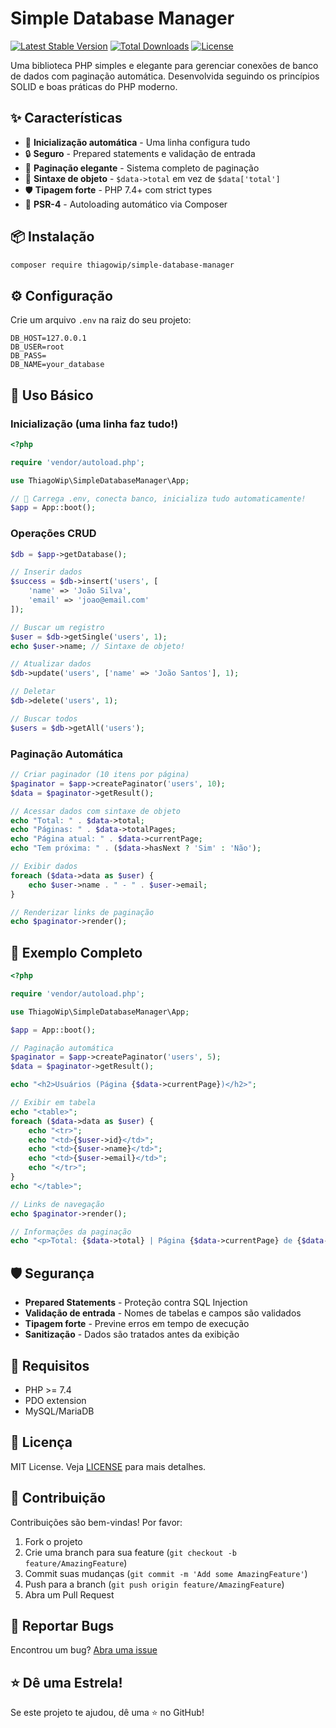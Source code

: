 # Simple Database Manager

[![Latest Stable Version](https://poser.pugx.org/thiagowip/simple-database-manager/v/stable)](https://packagist.org/packages/thiagowip/simple-database-manager)
[![Total Downloads](https://poser.pugx.org/thiagowip/simple-database-manager/downloads)](https://packagist.org/packages/thiagowip/simple-database-manager)
[![License](https://poser.pugx.org/thiagowip/simple-database-manager/license)](https://packagist.org/packages/thiagowip/simple-database-manager)

Uma biblioteca PHP simples e elegante para gerenciar conexões de banco de dados com paginação automática. Desenvolvida seguindo os princípios SOLID e boas práticas do PHP moderno.

## ✨ Características

- 🚀 **Inicialização automática** - Uma linha configura tudo
- 🔒 **Seguro** - Prepared statements e validação de entrada
- 📄 **Paginação elegante** - Sistema completo de paginação
- 🎯 **Sintaxe de objeto** - `$data->total` em vez de `$data['total']`
- 🛡️ **Tipagem forte** - PHP 7.4+ com strict types
- 🔧 **PSR-4** - Autoloading automático via Composer

## 📦 Instalação

```bash
composer require thiagowip/simple-database-manager
```

## ⚙️ Configuração

Crie um arquivo `.env` na raiz do seu projeto:

```env
DB_HOST=127.0.0.1
DB_USER=root
DB_PASS=
DB_NAME=your_database
```

## 🚀 Uso Básico

### Inicialização (uma linha faz tudo!)

```php
<?php

require 'vendor/autoload.php';

use ThiagoWip\SimpleDatabaseManager\App;

// 🚀 Carrega .env, conecta banco, inicializa tudo automaticamente!
$app = App::boot();
```

### Operações CRUD

```php
$db = $app->getDatabase();

// Inserir dados
$success = $db->insert('users', [
    'name' => 'João Silva',
    'email' => 'joao@email.com'
]);

// Buscar um registro
$user = $db->getSingle('users', 1);
echo $user->name; // Sintaxe de objeto!

// Atualizar dados
$db->update('users', ['name' => 'João Santos'], 1);

// Deletar
$db->delete('users', 1);

// Buscar todos
$users = $db->getAll('users');
```

### Paginação Automática

```php
// Criar paginador (10 itens por página)
$paginator = $app->createPaginator('users', 10);
$data = $paginator->getResult();

// Acessar dados com sintaxe de objeto
echo "Total: " . $data->total;
echo "Páginas: " . $data->totalPages;
echo "Página atual: " . $data->currentPage;
echo "Tem próxima: " . ($data->hasNext ? 'Sim' : 'Não');

// Exibir dados
foreach ($data->data as $user) {
    echo $user->name . " - " . $user->email;
}

// Renderizar links de paginação
echo $paginator->render();
```

## 📝 Exemplo Completo

```php
<?php

require 'vendor/autoload.php';

use ThiagoWip\SimpleDatabaseManager\App;

$app = App::boot();

// Paginação automática
$paginator = $app->createPaginator('users', 5);
$data = $paginator->getResult();

echo "<h2>Usuários (Página {$data->currentPage})</h2>";

// Exibir em tabela
echo "<table>";
foreach ($data->data as $user) {
    echo "<tr>";
    echo "<td>{$user->id}</td>";
    echo "<td>{$user->name}</td>";
    echo "<td>{$user->email}</td>";
    echo "</tr>";
}
echo "</table>";

// Links de navegação
echo $paginator->render();

// Informações da paginação
echo "<p>Total: {$data->total} | Página {$data->currentPage} de {$data->totalPages}</p>";
```

## 🛡️ Segurança

- **Prepared Statements** - Proteção contra SQL Injection
- **Validação de entrada** - Nomes de tabelas e campos são validados
- **Tipagem forte** - Previne erros em tempo de execução
- **Sanitização** - Dados são tratados antes da exibição

## 🔧 Requisitos

- PHP >= 7.4
- PDO extension
- MySQL/MariaDB

## 📄 Licença

MIT License. Veja [LICENSE](LICENSE) para mais detalhes.

## 🤝 Contribuição

Contribuições são bem-vindas! Por favor:

1. Fork o projeto
2. Crie uma branch para sua feature (`git checkout -b feature/AmazingFeature`)
3. Commit suas mudanças (`git commit -m 'Add some AmazingFeature'`)
4. Push para a branch (`git push origin feature/AmazingFeature`)
5. Abra um Pull Request

## 🐛 Reportar Bugs

Encontrou um bug? [Abra uma issue](https://github.com/thiagowip/simple-database-manager/issues)

## ⭐ Dê uma Estrela!

Se este projeto te ajudou, dê uma ⭐ no GitHub! 